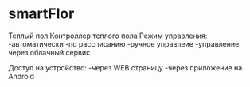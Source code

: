 # smartFlor
Теплый пол
Контроллер теплого пола
Режим управления:
-автоматически 
-по рассписанию
-ручное управлеие
-управление через облачный сервис

Доступ на устройство:
-через WEB страницу
-через приложение на Android

